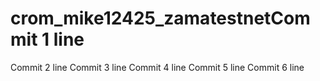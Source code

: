 # crom_mike12425_zamatestnetCommit 1 line
Commit 2 line
Commit 3 line
Commit 4 line
Commit 5 line
Commit 6 line
